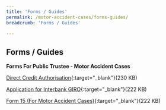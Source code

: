 ```yaml
---
title: 'Forms / Guides'
permalink: /motor-accident-cases/forms-guides/
breadcrumb: 'Forms / Guides'

---
```



Forms / Guides 
---

**Forms For Public Trustee - Motor Accident Cases** <br>

[Direct Credit Authorisation](/files/DirectCreditAuthorizationAppformrevisedJuly2017.pdf){:target="_blank"}(230 KB)

[Application for Interbank GIRO](/files/DirectDebitApplicationFormrevJuly17.pdf){:target="_blank"}(222 KB)

[Form 15 (For Motor Accident Cases)](/files/latestForm15AC_feb2020.pdf){:target="_blank"}(222 KB)
